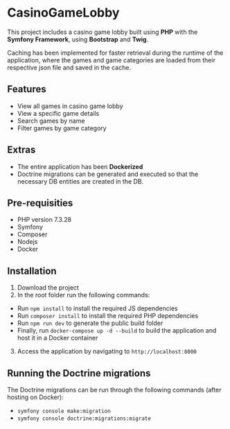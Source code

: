 # CasinoGameLobby

This project includes a casino game lobby built using **PHP** with the **Symfony Framework**, using **Bootstrap** and **Twig**. 

Caching has been implemented for faster retrieval during the runtime of the application, where the games and game categories are loaded from their respective json file and saved in the cache.

## Features
- View all games in casino game lobby
- View a specific game details
- Search games by name
- Filter games by game category

## Extras
- The entire application has been **Dockerized**
- Doctrine migrations can be generated and executed so that the necessary DB entities are created in the DB.

## Pre-requisities
- PHP version 7.3.28
- Symfony
- Composer
- Nodejs
- Docker

## Installation
1.  Download the project
2.  In the root folder run the following commands:
  - Run `npm install` to install the required JS dependencies
  - Run `composer install` to install the required PHP dependencies
  - Run `npm run dev` to generate the public build folder
  - Finally, run `docker-compose up -d --build` to build the application and host it in a Docker container 
3.  Access the application by navigating to `http://localhost:8000`

## Running the Doctrine migrations
The Doctrine migrations can be run through the following commands (after hosting on Docker):
- `symfony console make:migration`
- `symfony console doctrine:migrations:migrate`
